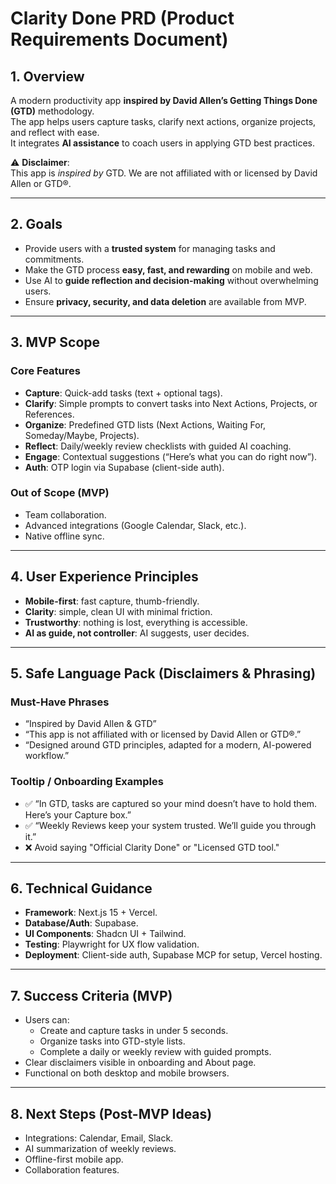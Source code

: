 # Clarity Done PRD (Product Requirements Document)

## 1. Overview

A modern productivity app **inspired by David Allen’s Getting Things Done (GTD)** methodology.  
The app helps users capture tasks, clarify next actions, organize projects, and reflect with ease.  
It integrates **AI assistance** to coach users in applying GTD best practices.

⚠️ **Disclaimer**:  
This app is _inspired by_ GTD. We are not affiliated with or licensed by David Allen or GTD®.

---

## 2. Goals

- Provide users with a **trusted system** for managing tasks and commitments.
- Make the GTD process **easy, fast, and rewarding** on mobile and web.
- Use AI to **guide reflection and decision-making** without overwhelming users.
- Ensure **privacy, security, and data deletion** are available from MVP.

---

## 3. MVP Scope

### Core Features

- **Capture**: Quick-add tasks (text + optional tags).
- **Clarify**: Simple prompts to convert tasks into Next Actions, Projects, or References.
- **Organize**: Predefined GTD lists (Next Actions, Waiting For, Someday/Maybe, Projects).
- **Reflect**: Daily/weekly review checklists with guided AI coaching.
- **Engage**: Contextual suggestions (“Here’s what you can do right now”).
- **Auth**: OTP login via Supabase (client-side auth).

### Out of Scope (MVP)

- Team collaboration.
- Advanced integrations (Google Calendar, Slack, etc.).
- Native offline sync.

---

## 4. User Experience Principles

- **Mobile-first**: fast capture, thumb-friendly.
- **Clarity**: simple, clean UI with minimal friction.
- **Trustworthy**: nothing is lost, everything is accessible.
- **AI as guide, not controller**: AI suggests, user decides.

---

## 5. Safe Language Pack (Disclaimers & Phrasing)

### Must-Have Phrases

- “Inspired by David Allen & GTD”
- “This app is not affiliated with or licensed by David Allen or GTD®.”
- “Designed around GTD principles, adapted for a modern, AI-powered workflow.”

### Tooltip / Onboarding Examples

- ✅ “In GTD, tasks are captured so your mind doesn’t have to hold them. Here’s your Capture box.”
- ✅ “Weekly Reviews keep your system trusted. We’ll guide you through it.”
- ❌ Avoid saying "Official Clarity Done" or "Licensed GTD tool."

---

## 6. Technical Guidance

- **Framework**: Next.js 15 + Vercel.
- **Database/Auth**: Supabase.
- **UI Components**: Shadcn UI + Tailwind.
- **Testing**: Playwright for UX flow validation.
- **Deployment**: Client-side auth, Supabase MCP for setup, Vercel hosting.

---

## 7. Success Criteria (MVP)

- Users can:
  - Create and capture tasks in under 5 seconds.
  - Organize tasks into GTD-style lists.
  - Complete a daily or weekly review with guided prompts.
- Clear disclaimers visible in onboarding and About page.
- Functional on both desktop and mobile browsers.

---

## 8. Next Steps (Post-MVP Ideas)

- Integrations: Calendar, Email, Slack.
- AI summarization of weekly reviews.
- Offline-first mobile app.
- Collaboration features.
